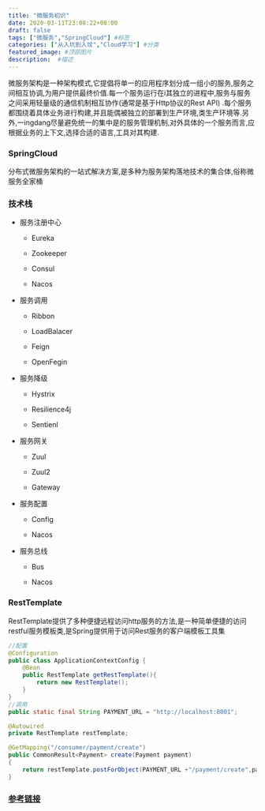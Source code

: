 ```yaml
---
title: "微服务初识"
date: 2020-03-11T23:08:22+08:00
draft: false
tags: ["微服务","SpringCloud"] #标签
categories: ["从入坑到入坟","Cloud学习"] #分类
featured_image: #顶部图片
description:  #描述
---
```


微服务架构是一种架构模式,它提倡将单一的应用程序划分成一组小的服务,服务之间相互协调,为用户提供最终价值.每一个服务运行在i其独立的进程中,服务与服务之间采用轻量级的通信机制相互协作(通常是基于Http协议的Rest API) .每个服务都围绕着具体业务进行构建,并且能偶被独立的部署到生产环境,类生产环境等.另外,一ingdang尽量避免统一的集中是的服务管理机制,对外具体的一个服务而言,应根据业务的上下文,选择合适的语言,工具对其构建.

### SpringCloud

分布式微服务架构的一站式解决方案,是多种为服务架构落地技术的集合体,俗称微服务全家桶

### 技术栈

- 服务注册中心

    - Eureka

    - Zookeeper

    - Consul

    - Nacos

- 服务调用

    - Ribbon

    - LoadBalacer

    - Feign

    - OpenFegin

- 服务降级

    - Hystrix

    - Resilience4j

    - Sentienl

- 服务网关

    - Zuul

    - Zuul2

    - Gateway

- 服务配置

    - Config

    - Nacos

- 服务总线

    - Bus

    - Nacos

### RestTemplate

RestTemplate提供了多种便捷远程访问http服务的方法,是一种简单便捷的访问restful服务模板类,是Spring提供用于访问Rest服务的客户端模板工具集

```java
//配置
@Configuration
public class ApplicationContextConfig {
    @Bean
    public RestTemplate getRestTemplate(){
        return new RestTemplate();
    }
}
//调用
public static final String PAYMENT_URL = "http://localhost:8001";

@Autowired
private RestTemplate restTemplate;

@GetMapping("/consumer/payment/create")
public CommonResult<Payment> create(Payment payment)
{
    return restTemplate.postForObject(PAYMENT_URL +"/payment/create",payment,CommonResult.class);
}
```

### [参考链接](https://www.bilibili.com/video/av93824064?p=1)


